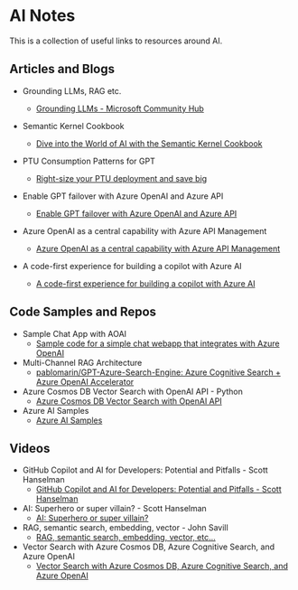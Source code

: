 # AI Notes

This is a collection of useful links to resources around AI.

## Articles and Blogs

* Grounding LLMs, RAG etc.

  * [Grounding LLMs - Microsoft Community Hub](https://techcommunity.microsoft.com/t5/fasttrack-for-azure/grounding-llms/ba-p/3843857#:~:text=What%20is%20Grounding%3F,relevance%20of%20the%20generated%20output.)
* Semantic Kernel Cookbook

  * [Dive into the World of AI with the Semantic Kernel Cookbook](https://techcommunity.microsoft.com/t5/educator-developer-blog/dive-into-the-world-of-ai-with-the-semantic-kernel-cookbook/ba-p/4032668)
* PTU Consumption Patterns for GPT

  * [Right-size your PTU deployment and save big](https://techcommunity.microsoft.com/t5/ai-azure-ai-services-blog/right-size-your-ptu-deployment-and-save-big/ba-p/4053857)
* Enable GPT failover with Azure OpenAI and Azure API

  * [Enable GPT failover with Azure OpenAI and Azure API](https://techcommunity.microsoft.com/t5/ai-azure-ai-services-blog/enable-gpt-failover-with-azure-openai-and-azure-api-management/ba-p/4038233)
* Azure OpenAI as a central capability with Azure API Management

  * [Azure OpenAI as a central capability with Azure API Management](https://github.com/Azure/enterprise-azureai?tab=readme-ov-file)
* A code-first experience for building a copilot with Azure AI

  * [A code-first experience for building a copilot with Azure AI](https://techcommunity.microsoft.com/t5/ai-ai-platform-blog/a-code-first-experience-for-building-a-copilot-with-azure-ai/ba-p/4058659)

## Code Samples and Repos

* Sample Chat App with AOAI
  * [Sample code for a simple chat webapp that integrates with Azure OpenAI](https://github.com/microsoft/sample-app-aoai-chatGPT)
* Multi-Channel RAG Architecture
  * [pablomarin/GPT-Azure-Search-Engine: Azure Cognitive Search + Azure OpenAI Accelerator](https://github.com/pablomarin/GPT-Azure-Search-Engine)
* Azure Cosmos DB Vector Search with OpenAI API - Python
  * [Azure Cosmos DB Vector Search with OpenAI API](https://github.com/cjoakim/azure-cosmos-db-vector-search-openai-python)
* Azure AI Samples
  * [Azure AI Samples](https://github.com/azure-samples/azureai-samples)

## Videos

* GitHub Copilot and AI for Developers: Potential and Pitfalls - Scott Hanselman
  * [GitHub Copilot and AI for Developers: Potential and Pitfalls - Scott Hanselman](https://www.youtube.com/watch?v=5pbPLHYB6-0&t=1306s)
* AI: Superhero or super villain? - Scott Hanselman
  * [AI: Superhero or super villain?](https://www.youtube.com/watch?v=1TlI8lduPTE&t=4s)
* RAG, semantic search, embedding, vector - John Savill
  * [RAG, semantic search, embedding, vector, etc...](https://www.youtube.com/watch?v=orLGv2LgWDE&t=6s)
* Vector Search with Azure Cosmos DB, Azure Cognitive Search, and Azure OpenAI
  * [Vector Search with Azure Cosmos DB, Azure Cognitive Search, and Azure OpenAI](https://www.youtube.com/watch?v=5z32NS4IG0w)
